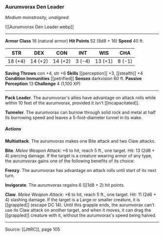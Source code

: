 ### Aurumvorax Den Leader
_Medium monstrosity, unaligned_

![[Aurumvorax Den Leader.webp]]




---

**Armor Class** 16 (natural armor)
**Hit Points** 52 (8d8 + 16)
**Speed** 40 ft.

| STR     | DEX     | CON     | INT     | WIS     | CHA     |
|---------|---------|---------|---------|---------|---------|
| 18 (+4) | 14 (+2) | 14 (+2) | 3 (-4) | 13 (+1) | 8 (-1) |

**Saving Throws** con +4, str +6
**Skills** [[perception]] +3, [[stealth]] +4
**Condition Immunities** [[petrified]]
**Senses** darkvision 60 ft.
**Passive Perception** 13
**Challenge** 4 (1,100 XP)

---

**Pack Leader**. The aurumvorax's allies have advantage on attack rolls while within 10 feet of the aurumvorax, provided it isn't [[incapacitated]].

**Tunneler**. The aurumvorax can burrow through solid rock and metal at half its burrowing speed and leaves a 5-foot-diameter tunnel in its wake.

##### Actions
**Multiattack**. The aurumvorax makes one Bite attack and two Claw attacks.

**Bite**. _Melee Weapon Attack:_ +6 to hit, reach 5 ft., one target. Hit: 13 (2d8 + 4) piercing damage. If the target is a creature wearing armor of any type, the aurumvorax gains one of the following benefits of its choice:

**Frenzy**. The aurumvorax has advantage on attack rolls until start of its next turn.

**Invigorate**. The aurumvorax regains 6 ([[1d8 + 2) hit points.

**Claw**. _Melee Weapon Attack:_ +6 to hit, reach 5 ft., one target. Hit: 11 (2d6 + 4) slashing damage. If the target is a Large or smaller creature, it is [[grappled]] (escape DC 14). Until this grapple ends, the aurumvorax can't use its Claw attack on another target, and when it moves, it can drag the [[grappled]] creature with it, without the aurumvorax's speed being halved.


---

Source: [[JttRC]], page 105